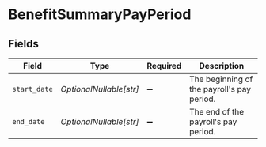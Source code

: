 # BenefitSummaryPayPeriod


## Fields

| Field                                      | Type                                       | Required                                   | Description                                |
| ------------------------------------------ | ------------------------------------------ | ------------------------------------------ | ------------------------------------------ |
| `start_date`                               | *OptionalNullable[str]*                    | :heavy_minus_sign:                         | The beginning of the payroll's pay period. |
| `end_date`                                 | *OptionalNullable[str]*                    | :heavy_minus_sign:                         | The end of the payroll's pay period.       |
